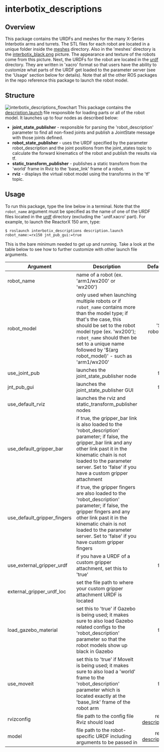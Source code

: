 # interbotix_descriptions

## Overview
This package contains the URDFs and meshes for the many X-Series Interbotix arms and turrets. The STL files for each robot are located in a unique folder inside the [meshes](meshes/) directory. Also in the 'meshes' directory is the [interbotix_black.png](meshes/interbotix_black.png) picture. The appearance and texture of the robots come from this picture. Next, the URDFs for the robot are located in the [urdf](urdf/) directory. They are written in 'xacro' format so that users have the ability to customize what parts of the URDF get loaded to the parameter server (see the 'Usage' section below for details). Note that all the other ROS packages in the repo reference this package to launch the robot model.

## Structure
![interbotix_descriptions_flowchart](images/interbotix_descriptions_flowchart.png)
This package contains the [description.launch](launch/description.launch) file responsible for loading parts or all of the robot model. It launches up to four nodes as described below:
- **joint_state_publisher** - responsible for parsing the 'robot_description' parameter to find all non-fixed joints and publish a JointState message with those joints defined.
- **robot_state_publisher** - uses the URDF specified by the parameter robot_description and the joint positions from the joint_states topic to calculate the forward kinematics of the robot and publish the results via tf.
- **static_transform_publisher** - publishes a static transform from the 'world' frame in Rviz to the 'base_link' frame of a robot.
- **rviz** - displays the virtual robot model using the transforms in the 'tf' topic.

## Usage
To run this package, type the line below in a terminal. Note that the `robot_name` argument must be specified as the name of one of the URDF files located in the [urdf](/urdf) directory (excluding the '.urdf.xacro' part). For example, to launch the ReactorX 150 arm, type:
```
$ roslaunch interbotix_descriptions description.launch robot_name:=rx150 jnt_pub_gui:=true
```
This is the bare minimum needed to get up and running. Take a look at the table below to see how to further customize with other launch file arguments.

| Argument | Description | Default Value |
| -------- | ----------- | :-----------: |
| robot_name | name of a robot (ex. 'arm1/wx200' or 'wx200') | "" |
| robot_model | only used when launching multiple robots or if `robot_name` contains more than the model type; if that's the case, this should be set to the robot model type (ex. 'wx200'); `robot_name` should then be set to a unique name followed by '$(arg robot_model)' - such as 'arm1/wx200' | '$(arg robot_name)' |
| use_joint_pub | launches the joint_state_publisher node | false |
| jnt_pub_gui | launches the joint_state_publisher GUI | false |
| use_default_rviz | launches the rviz and static_transform_publisher nodes | true |
| use_default_gripper_bar | if true, the gripper_bar link is also loaded to the 'robot_description' parameter; if false, the gripper_bar link and any other link past it in the kinematic chain is not loaded to the parameter server. Set to 'false' if you have a custom gripper attachment | true |
| use_default_gripper_fingers | if true, the gripper fingers are also loaded to the 'robot_description' parameter; if false, the gripper fingers and any other link past it in the kinematic chain is not loaded to the parameter server. Set to 'false' if you have custom gripper fingers | true |
| use_external_gripper_urdf | if you have a URDF of a custom gripper attachment, set this to 'true' | false |
| external_gripper_urdf_loc | set the file path to where your custom gripper attachment URDF is located | "" |
| load_gazebo_material | set this to 'true' if Gazebo is being used; it makes sure to also load Gazebo related configs to the 'robot_description' parameter so that the robot models show up black in Gazebo | false |
| use_moveit | set this to 'true' if MoveIt is being used; it makes sure to also load a 'world' frame to the 'robot_description' parameter which is located exactly at the 'base_link' frame of the robot arm | false |
| rvizconfig | file path to the config file Rviz should load | refer to [description.launch](launch/description.launch) |
| model | file path to the robot-specific URDF including arguments to be passed in | refer to [description.launch](launch/description.launch) |
